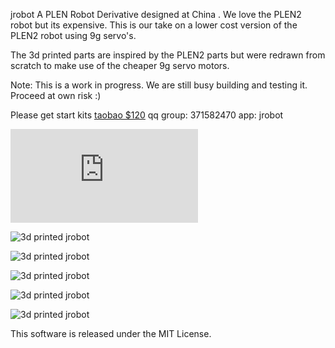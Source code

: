 jrobot
A PLEN Robot Derivative designed at China . We love the PLEN2 robot but its expensive. This is our take on a lower cost version of the PLEN2 robot using 9g servo's.

The 3d printed parts are inspired by the PLEN2 parts but were redrawn from scratch to make use of the cheaper 9g servo motors.

Note: This is a work in progress. We are still busy building and testing it. Proceed at own risk :)

Please get start kits [taobao $120](https://item.taobao.com/item.htm?spm=a230r.1.14.28.0Gwvvy&id=531972040644&ns=1&abbucket=7#detail)
qq group: 371582470
app: jrobot

![video demo](http://v.youku.com/v_show/id_XMTcwMTE4NjE5Mg==.html?from=y1.7-2)

![3d printed jrobot](https://github.com/junbowu/jrobot/blob/master/images/jrobot-1.jpg)

![3d printed jrobot](https://github.com/junbowu/jrobot/blob/master/images/jrobot-2.jpg)

![3d printed jrobot](https://github.com/junbowu/jrobot/blob/master/images/jrobot-3.jpg)

![3d printed jrobot](https://github.com/junbowu/jrobot/blob/master/images/jrobot-4.jpg)

![3d printed jrobot](https://github.com/junbowu/jrobot/blob/master/images/jrobot-5.jpg)

This software is released under the MIT License.